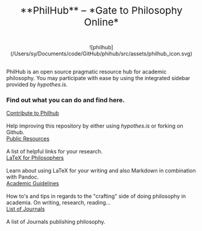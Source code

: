 <center><p style="font-size:26px"> **PhilHub** – *Gate to Philosophy Online*</p></center>

<br>

<center>  ![philhub](/Users/sy/Documents/code/GitHub/phihub/src/assets/philhub_icon.svg)</center>

<br>

PhilHub is an open source pragmatic resource hub for academic philosophy. You may participate with ease by using the integrated sidebar provided by *hypothes.is*.      



### **Find out what you can do and find here.**


<div class="container">
  <div class="left">
    <div id="flexText"><a href="./do.html">Contribute to Philhub</a><br><br>
    Help improving this repository by either using <i>hypothes.is</i> or forking on Github. </div>
  </div>
  <div class="right">
  <div id="flexText"><a href="./res.html">Public Resources</a> <br><br>
  A list of helpful links for your research.</div>  
  </div>
</div>

<div class="container">
  <div class="left">
  <div id="flexText"><a href="./tex.html">LaTeX for Philosophers</a><br><br>
  Learn about using LaTeX for your writing and also Markdown in combination with Pandoc. 
  </div>
  </div> 
  <div class="right">
   <div id="flexText"> <a href="./guide.html">Academic Guidelines</a><br><br>
   How to's and tips in regards to the "crafting" side of doing philosophy in academia. On writing, research, reading... 
   </div>
  </div>
</div>

<div class="container">
  <div class="left">
   <div id="flexText"> <a href="./jouernals.html">List of Journals</a><br><br>
   A list of Journals publishing philosophy.
   </div>
  </div>
  <div class="blindRight">  <i class="fa fa-flag-o fa-fw" style="font-size:16px;"></i> </div>
</div>
  

<br><br>

  



